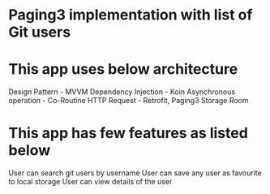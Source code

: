 # Paging3 implementation with list of Git users


# This app uses below architecture

Design Pattern - MVVM
Dependency Injection - Koin
Asynchronous operation - Co-Routine
HTTP Request - Retrofit, Paging3
Storage  Room

# This app has few features as listed below

User can search git users by username
User can save any user as favourite to local storage
User can view details of the user
